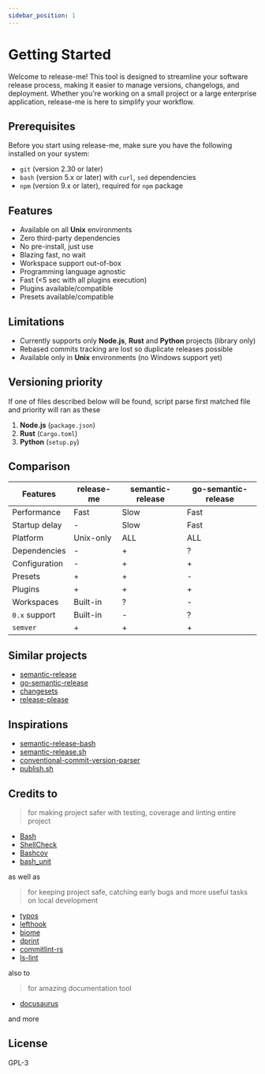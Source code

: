 ```yaml
---
sidebar_position: 1
---
```


# Getting Started

Welcome to release-me! This tool is designed to streamline your software release process, making it easier to manage versions, changelogs, and deployment. Whether you're working on a small project or a large enterprise application, release-me is here to simplify your workflow.

## Prerequisites

Before you start using release-me, make sure you have the following installed on your system:

- `git` (version 2.30 or later)
- `bash` (version 5.x or later) with `curl`, `sed` dependencies
- `npm` (version 9.x or later), required for `npm` package

## Features

- Available on all **Unix** environments
- Zero third-party dependencies
- No pre-install, just use
- Blazing fast, no wait
- Workspace support out-of-box
- Programming language agnostic
- Fast (<5 sec with all plugins execution)
- Plugins available/compatible
- Presets available/compatible

## Limitations

- Currently supports only **Node.js**, **Rust** and **Python** projects (library only)
- Rebased commits tracking are lost so duplicate releases possible
- Available only in **Unix** environments (no Windows support yet)

## Versioning priority

If one of files described below will be found, script parse first matched file and priority will ran as these

1. **Node.js** (`package.json`)
2. **Rust** (`Cargo.toml`)
3. **Python** (`setup.py`)

## Comparison

| Features      | release-me | semantic-release | go-semantic-release |
| ------------- | ---------- | ---------------- | ------------------- |
| Performance   | Fast       | Slow             | Fast                |
| Startup delay | -          | Slow             | Fast                |
| Platform      | Unix-only  | ALL              | ALL                 |
| Dependencies  | -          | +                | ?                   |
| Configuration | -          | +                | +                   |
| Presets       | +          | +                | -                   |
| Plugins       | +          | +                | +                   |
| Workspaces    | Built-in   | ?                | -                   |
| `0.x` support | Built-in   | -                | ?                   |
| `semver`      | +          | +                | +                   |

## Similar projects

- [semantic-release](https://semantic-release.gitbook.io)
- [go-semantic-release](https://github.com/go-semantic-release/semantic-release)
- [changesets](https://github.com/changesets/changesets)
- [release-please](https://github.com/googleapis/release-please)

## Inspirations

- [semantic-release-bash](https://gitlab.com/mccleanp/semantic-release-bash)
- [semantic-release.sh](https://github.com/itninja-hue/semantic-release.sh)
- [conventional-commit-version-parser](https://github.com/djaustin/conventional-commit-parser)
- [publish.sh](https://gist.github.com/shuckster/246e3d5f98d51d20cdf00ade25029d04)

## Credits to

> for making project safer with testing, coverage and linting entire project

- [Bash](https://www.gnu.org/software/bash)
- [ShellCheck](https://github.com/koalaman/shellcheck)
- [Bashcov](https://github.com/infertux/bashcov)
- [bash_unit](https://github.com/pgrange/bash_unit)

as well as

> for keeping project safe, catching early bugs and more useful tasks on local development

- [typos](https://github.com/crate-ci/typos)
- [lefthook](https://github.com/evilmartians/lefthook)
- [biome](https://github.com/biomejs/biome)
- [dprint](https://github.com/dprint/dprint)
- [commitlint-rs](https://github.com/KeisukeYamashita/commitlint-rs)
- [ls-lint](https://github.com/loeffel-io/ls-lint)

also to

> for amazing documentation tool

- [docusaurus](https://github.com/facebook/docusaurus)

and more

## License

GPL-3
